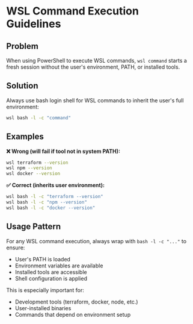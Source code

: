 # WSL Command Execution Guidelines

## Problem
When using PowerShell to execute WSL commands, `wsl command` starts a fresh session without the user's environment, PATH, or installed tools.

## Solution
Always use bash login shell for WSL commands to inherit the user's full environment:

```bash
wsl bash -l -c "command"
```

## Examples

**❌ Wrong (will fail if tool not in system PATH):**
```bash
wsl terraform --version
wsl npm --version
wsl docker --version
```

**✅ Correct (inherits user environment):**
```bash
wsl bash -l -c "terraform --version"
wsl bash -l -c "npm --version" 
wsl bash -l -c "docker --version"
```

## Usage Pattern
For any WSL command execution, always wrap with `bash -l -c "..."` to ensure:
- User's PATH is loaded
- Environment variables are available
- Installed tools are accessible
- Shell configuration is applied

This is especially important for:
- Development tools (terraform, docker, node, etc.)
- User-installed binaries
- Commands that depend on environment setup